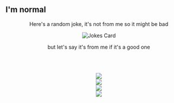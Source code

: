 ## I'm normal

  <div align="center">
  <p>Here's a random joke, it's not from me so it might be bad</p>
    
  ![Jokes Card](https://readme-jokes.vercel.app/api?theme=merko)

  <p>but let's say it's from me if it's a good one</p>
  </div>
<br>
<br>
  <div align="center">
    
  ![](https://github-readme-stats.vercel.app/api?username=NormalRandomPeople&theme=tokyonight&hide_border=false&include_all_commits=true&count_private=false)<br/>
  ![](https://github-readme-streak-stats.herokuapp.com/?user=NormalRandomPeople&theme=tokyonight&hide_border=false)<br/>
  ![](https://github-readme-stats.vercel.app/api/top-langs/?username=NormalRandomPeople&theme=tokyonight&hide_border=false&include_all_commits=true&count_private=false&layout=compact)<br/>
  ![](https://github-readme-activity-graph.vercel.app/graph?username=NormalRandomPeople&theme=tokyo-night)
  </div>

